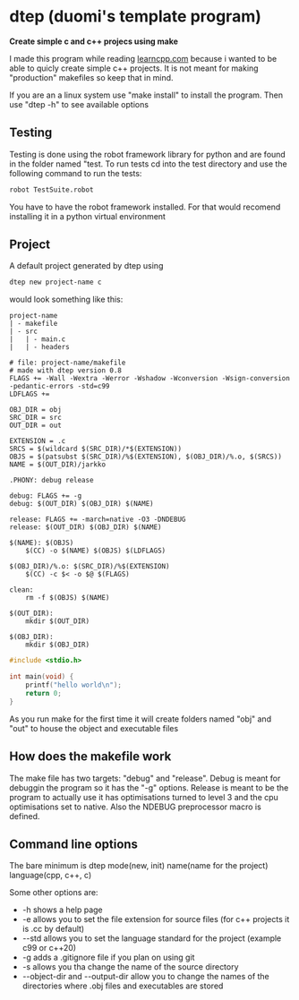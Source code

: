 # dtep (duomi's template program)
**Create simple c and c++ projecs using make**

I made this program while reading [learncpp.com](https://learncpp.com) because i wanted to 
be able to quicly create simple c++ projects. It is not meant for 
making "production" makefiles so keep that in mind.

If you are an a linux system use "make install" to install the program.
Then use "dtep -h" to see available options

## Testing
Testing is done using the robot framework library for python
and are found in the folder named "test.
To run tests cd into the test directory and use the following
command to run the tests:
``` sh
robot TestSuite.robot
```

You have to have the robot framework installed.
For that would recomend installing it in a python virtual environment

## Project
A default project generated by dtep using
``` sh
dtep new project-name c
```
would look something like this:

```
project-name
| - makefile
| - src
|   | - main.c
|   | - headers
```
``` make
# file: project-name/makefile
# made with dtep version 0.8
FLAGS += -Wall -Wextra -Werror -Wshadow -Wconversion -Wsign-conversion -pedantic-errors -std=c99
LDFLAGS +=

OBJ_DIR = obj
SRC_DIR = src
OUT_DIR = out

EXTENSION = .c
SRCS = $(wildcard $(SRC_DIR)/*$(EXTENSION))
OBJS = $(patsubst $(SRC_DIR)/%$(EXTENSION), $(OBJ_DIR)/%.o, $(SRCS))
NAME = $(OUT_DIR)/jarkko

.PHONY: debug release

debug: FLAGS += -g
debug: $(OUT_DIR) $(OBJ_DIR) $(NAME)

release: FLAGS += -march=native -O3 -DNDEBUG
release: $(OUT_DIR) $(OBJ_DIR) $(NAME)

$(NAME): $(OBJS)
    $(CC) -o $(NAME) $(OBJS) $(LDFLAGS)

$(OBJ_DIR)/%.o: $(SRC_DIR)/%$(EXTENSION)
    $(CC) -c $< -o $@ $(FLAGS)

clean:
    rm -f $(OBJS) $(NAME)

$(OUT_DIR):
    mkdir $(OUT_DIR)

$(OBJ_DIR):
    mkdir $(OBJ_DIR)
```
```c
#include <stdio.h>

int main(void) {
    printf("hello world\n");
    return 0;
}
```
As you run make for the first time it will create folders named
"obj" and "out" to house the object and executable files

## How does the makefile work
The make file has two targets: "debug" and "release".
Debug is meant for debuggin the program so it has the "-g" options.
Release is meant to be the program to actually use it has optimisations
turned to level 3 and the cpu optimisations set to native. Also the NDEBUG
preprocessor macro is defined.

## Command line options
The bare minimum is dtep mode(new, init) name(name for the project) language(cpp, c++, c)

Some other options are:
* -h shows a help page
* -e allows you to set the file extension for source files (for c++ projects it is .cc by default)
* --std allows you to set the language standard for the project (example c99 or c++20)
* -g adds a .gitignore file if you plan on using git
* -s allows you tha change the name of the source directory
* --object-dir and --output-dir allow you to change the names of the directories where .obj files and executables are stored
